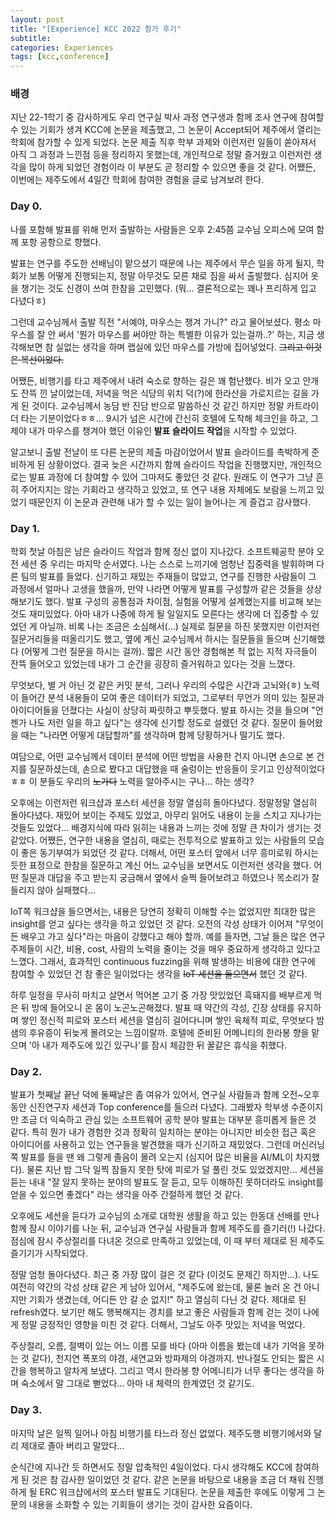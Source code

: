 ```yaml
---
layout: post
title: "[Experience] KCC 2022 참가 후기"
subtitle: 
categories: Experiences
tags: [kcc,conference]
---
```


### 배경
지난 22-1학기 중 감사하게도 우리 연구실 박사 과정 연구생과 함께 조사 연구에 참여할 수 있는 기회가 생겨 KCC에 논문을 제출했고, 그 논문이 Accept되어 제주에서 열리는 학회에 참가할 수 있게 되었다. 논문 제출 직후 학부 과제와 이런저런 일들이 쏟아져서 아직 그 과정과 느낀점 등을 정리하지 못했는데, 개인적으로 정말 즐거웠고 이런저런 생각을 많이 하게 되었던 경험이라 이 부분도 곧 정리할 수 있으면 좋을 것 같다. 어쨌든, 이번에는 제주도에서 4일간 학회에 참여한 경험을 글로 남겨보려 한다.

### Day 0.

나를 포함해 발표를 위해 먼저 출발하는 사람들은 오후 2:45쯤 교수님 오피스에 모여 함께 포항 공항으로 향했다. 
<!-- 포항 공항도 처음이었고 제주도에 가는 것도 오랜만이라 설레는 마음이 있었지만, 첫 학회 참여라는 기대감과 설렘, 궁금함, 그리고 기회를 주신 데 대한 감사함이 그보다 더 크게 느껴졌던 것 같다.  -->
발표는 연구를 주도한 선배님이 맡으셨기 때문에 나는 제주에서 무슨 일을 하게 될지, 학회가 보통 어떻게 진행되는지, 정말 아무것도 모른 채로 짐을 싸서 출발했다. 심지어 옷을 챙기는 것도 신경이 쓰여 한참을 고민했다. (뭐... 결론적으로는 꽤나 프리하게 입고 다녔다ㅎ)

그런데 교수님께서 출발 직전 "서예야, 마우스는 챙겨 가니?" 라고 물어보셨다. 평소 마우스를 잘 안 써서 '뭔가 마우스를 써야만 하는 특별한 이유가 있는걸까..?' 하는, 지금 생각해보면 참 실없는 생각을 하며 랩실에 있던 마우스를 가방에 집어넣었다. ~~그리고 이것은 복선이었다.~~

어쨌든, 비행기를 타고 제주에서 내려 숙소로 향하는 길은 꽤 험난했다. 비가 오고 안개도 잔뜩 낀 날이었는데, 저녁을 먹은 식당의 위치 덕(?)에 한라산을 가로지르는 길을 가게 된 것이다. 교수님께서 농담 반 진담 반으로 말씀하신 것 같긴 하지만 정말 카트라이더 타는 기분이었다ㅎㅎ... 9시가 넘은 시간에 간신히 호텔에 도착해 체크인을 하고, 그제야 내가 마우스를 챙겨야 했던 이유인 **발표 슬라이드 작업**을 시작할 수 있었다.

알고보니 출발 전날이 또 다른 논문의 제출 마감이었어서 발표 슬라이드를 촉박하게 준비하게 된 상황이었다. 결국 늦은 시간까지 함께 슬라이드 작업을 진행했지만, 개인적으로는 발표 과정에 더 참여할 수 있어 그마저도 좋았던 것 같다. 원래도 이 연구가 그냥 흔히 주어지지는 않는 기회라고 생각하고 있었고, 또 연구 내용 자체에도 보람을 느끼고 있었기 때문인지 이 논문과 관련해 내가 할 수 있는 일이 늘어나는 게 즐겁고 감사했다.

### Day 1.

학회 첫날 아침은 남은 슬라이드 작업과 함께 정신 없이 지나갔다. 소프트웨공학 분야 오전 세션 중 우리는 마지막 순서였다. 나는 스스로 느끼기에 엄청난 집중력을 발휘하며 다른 팀의 발표를 들었다. 신기하고 재밌는 주재들이 많았고, 연구를 진행한 사람들이 그 과정에서 얼마나 고생을 했을까, 만약 나라면 어떻게 발표를 구성할까 같은 것들을 상상해보기도 했다. 발표 구성의 공통점과 차이점, 실험을 어떻게 설계했는지를 비교해 보는 것도 재미있었다. 아마 내가 나중에 하게 될 일일지도 모른다는 생각에 더 집중할 수 있었던 게 아닐까. 비록 나는 조금은 소심해서(...) 실제로 질문을 하진 못했지만 이런저런 질문거리들을 떠올리기도 했고, 옆에 계신 교수님께서 하시는 질문들을 들으며 신기해했다 (어떻게 그런 질문을 하시는 걸까). 짧은 시간 동안 경험해본 적 없는 지적 자극들이 잔뜩 들어오고 있었는데 내가 그 순간을 굉장히 즐거워하고 있다는 것을 느꼈다.

무엇보다, 별 거 아닌 것 같은 커밋 분석, 그러나 우리의 수많은 시간과 고뇌와(ㅎ) 노력이 들어간 분석 내용들이 모여 좋은 데이터가 되었고, 그로부터 무언가 의미 있는 질문과 아이디어들을 던졌다는 사실이 상당히 짜릿하고 뿌듯했다. 발표 하시는 것을 들으며 "언젠가 나도 저런 일을 하고 싶다"는 생각에 신기할 정도로 설렜던 것 같다. 질문이 들어왔을 때는 "나라면 어떻게 대답할까"를 생각하며 함께 당황하거나 떨기도 했다.

여담으로, 어떤 교수님께서 데이터 분석에 어떤 방법을 사용한 건지 아니면 손으로 본 건지를 질문하셨는데, 손으로 봤다고 대답했을 때 술렁이는 반응들이 웃기고 인상적이었다ㅎㅎ 이 분들도 우리의 ~~노가다~~ 노력을 알아주시는 구나... 하는 생각?

오후에는 이런저런 워크샵과 포스터 세션을 정말 열심히 돌아다녔다. 정말정말 열심히 돌아다녔다. 재밌어 보이는 주제도 있었고, 아무리 읽어도 내용이 눈을 스치고 지나가는 것들도 있었다... 배경지식에 따라 읽히는 내용과 느끼는 것에 정말 큰 차이가 생기는 것 같았다. 어쨌든, 연구한 내용을 열심히, 때로는 전투적으로 발표하고 있는 사람들의 모습이 좋은 동기부여가 되었던 것 같다. 더해서, 어떤 포스터 앞에서 너무 흥미로워 하시는 듯한 표정으로 한참을 질문하고 계신 어느 교수님을 보면서도 이런저런 생각을 했다. 어떤 질문과 대답을 주고 받는지 궁금해서 옆에서 슬쩍 들어보려고 하였으나 목소리가 잘 들리지 않아 실패했다...

IoT쪽 워크샵을 들으면서는, 내용은 당연히 정확히 이해할 수는 없었지만 최대한 많은 insight를 얻고 싶다는 생각을 하고 있었던 것 같다. 오전의 각성 상태가 이어져 "무엇이든 배우고 가고 싶다"라는 마음이 강했다고 해야 할까. 예를 들자면, 그날 들은 많은 연구 주제들이 시간, 비용, cost, 사람의 노력을 줄이는 것을 매우 중요하게 생각하고 있다고 느꼈다. 그래서, 효과적인 continuous fuzzing을 위해 발생하는 비용에 대한 연구에 참여할 수 있었던 건 참 좋은 일이었다는 생각을 ~~IoT 세션을 들으면서~~ 했던 것 같다.

하루 일정을 무사히 마치고 살면서 먹어본 고기 중 가장 맛있었던 흑돼지를 배부르게 먹은 뒤 방에 들어오니 온 몸이 노곤노곤해졌다. 발표 때 약간의 각성, 긴장 상태를 유지하며 쌓인 정신적 피로와 포스터 세션을 열심히 걸어다니며 쌓인 육체적 피로, 무엇보다 밤샘의 후유증이 뒤늦게 몰려오는 느낌이랄까. 호텔에 준비된 어메니티의 한라봉 향을 맡으며 '아 내가 제주도에 있긴 있구나'를 잠시 체감한 뒤 꿀같은 휴식을 취했다.

### Day 2.

발표가 첫째날 끝난 덕에 둘째날은 좀 여유가 있어서, 연구실 사람들과 함께 오전~오후 동안 신진연구자 세션과 Top conference를 들으러 다녔다. 그래봤자 학부생 수준이지만 조금 더 익숙하고 관심 있는 소프트웨어 공학 분야 발표는 대부분 흥미롭게 들은 것 같다. 특히 뭔가 내가 경험한 것과 정확히 일치하는 분야는 아니지만 비슷한 접근 혹은 아이디어를 사용하고 있는 연구들을 발견했을 때가 신기하고 재밌었다. 그런데 머신러닝쪽 발표를 들을 땐 왜 그렇게 졸음이 몰려 오는지 (심지어 많은 비율을 AI/ML이 차지했다). 물론 지난 밤 그닥 일찍 잠들지 못한 탓에 피로가 덜 풀린 것도 있었겠지만... 세션을 듣는 내내 "잘 알지 못하는 분야의 발표도 잘 듣고, 모두 이해하진 못하더라도 insight를 얻을 수 있으면 좋겠다" 라는 생각을 아주 간절하게 했던 것 같다.

오후에도 세션을 듣다가 교수님의 소개로 대학원 생활을 하고 있는 한동대 선배를 만나 함께 잠시 이야기를 나눈 뒤, 교수님과 연구실 사람들과 함께 제주도를 즐기러(!) 나갔다. 점심에 잠시 주상절리를 다녀온 것으로 만족하고 있었는데, 이 때 부터 제대로 된 제주도 즐기기가 시작되었다.

정말 엄청 돌아다녔다. 최근 중 가장 많이 걸은 것 같다 (이것도 문제긴 하지만...). 나도 여전히 약간의 각성 상태 같은 게 남아 있어서, "제주도에 왔는데, 물론 놀러 온 건 아니지만 기회가 생겼는데, 어디든 안 갈 순 없지!" 하고 열심히 다닌 것 같다. 제대로 된 refresh였다. 보기만 해도 행복해지는 경치를 보고 좋은 사람들과 함께 걷는 것이 나에게 정말 긍정적인 영향을 미친 것 같다. 더해서, 그날도 아주 맛있는 저녁을 먹었다.

주상절리, 오름, 절벽이 있는 어느 이름 모를 바다 (아마 이름을 봤는데 내가 기억을 못하는 것 같다), 천지연 폭포의 야경, 새연교와 방파제의 야경까지. 반나절도 안되는 짧은 시간을 행복하고 알차게 보냈다. 그리고 역시 한라봉 향 어메니티가 너무 좋다는 생각을 하며 숙소에서 말 그대로 뻗었다... 아마 내 체력의 한계였던 것 같기도.

### Day 3.

마지막 날은 일찍 일어나 아침 비행기를 타느라 정신 없었다. 제주도행 비행기에서와 달리 제대로 졸아 버리고 말았다...

순식간에 지나간 듯 하면서도 정말 압축적인 4일이었다. 다시 생각해도 KCC에 참여하게 된 것은 참 감사한 일이었던 것 같다. 같은 논문을 바탕으로 내용을 조금 더 채워 진행하게 될 ERC 워크샵에서의 포스터 발표도 기대된다. 논문을 제출한 후에도 이렇게 그 논문의 내용을 소화할 수 있는 기회들이 생기는 것이 감사한 요즘이다.